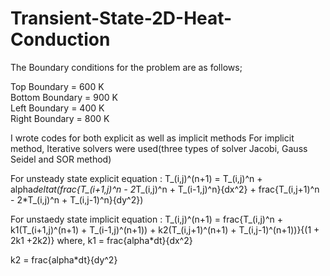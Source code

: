 # Transient-State-2D-Heat-Conduction
The Boundary conditions for the problem are as follows;

Top Boundary = 600 K\
Bottom Boundary = 900 K\
Left Boundary = 400 K\
Right Boundary = 800 K

I wrote codes for both explicit as well as implicit methods
For implicit method, Iterative solvers were used(three types of solver Jacobi, Gauss Seidel and SOR method)

For unsteady state explicit equation : T_(i,j)^(n+1) = T_(i,j)^n + alpha*deltat(frac{T_(i+1,j)^n - 2*T_(i,j)^n + T_(i-1,j)^n}{dx^2} + frac{T_(i,j+1)^n - 2*T_(i,j)^n + T_(i,j-1)^n}{dy^2})

For unstaedy state implicit equation : T_(i,j)^(n+1) = frac{T_(i,j)^n + k1(T_(i+1,j)^(n+1) + T_(i-1,j)^(n+1)) + k2(T_(i,j+1)^(n+1) + T_(i,j-1)^(n+1))}{(1 + 2k1 +2k2)}
where,
k1 = frac{alpha*dt}{dx^2}

k2 = frac{alpha*dt}{dy^2}            

 
